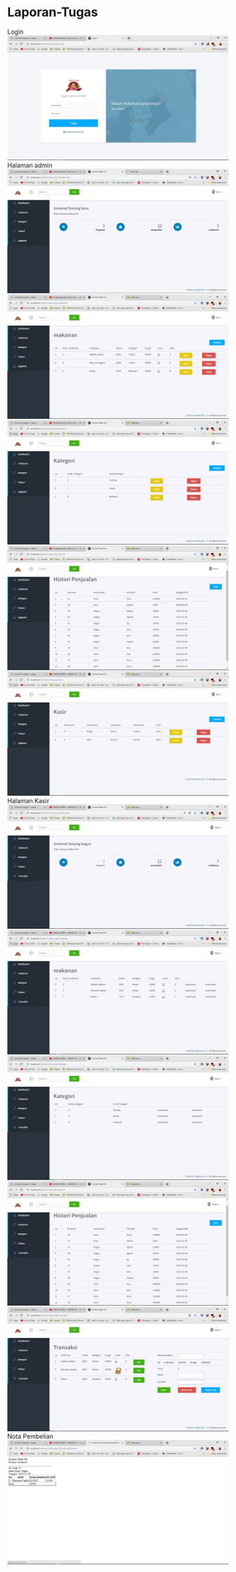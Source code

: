 # Laporan-Tugas
Login
![alt text](https://github.com/Maulanapranasutra/Laporan-Tugas/blob/master/login.JPG)
Halaman admin
![alt text](https://github.com/Maulanapranasutra/Laporan-Tugas/blob/master/admin1.JPG)
![alt text](https://github.com/Maulanapranasutra/Laporan-Tugas/blob/master/admin2.JPG)
![alt text](https://github.com/Maulanapranasutra/Laporan-Tugas/blob/master/admin3.JPG)
![alt text](https://github.com/Maulanapranasutra/Laporan-Tugas/blob/master/admin4.JPG)
![alt text](https://github.com/Maulanapranasutra/Laporan-Tugas/blob/master/admin5.JPG)
Halaman Kasir
![alt text](https://github.com/Maulanapranasutra/Laporan-Tugas/blob/master/kasir1.JPG)
![alt text](https://github.com/Maulanapranasutra/Laporan-Tugas/blob/master/kasir2.JPG)
![alt text](https://github.com/Maulanapranasutra/Laporan-Tugas/blob/master/kasir3.JPG)
![alt text](https://github.com/Maulanapranasutra/Laporan-Tugas/blob/master/kasir4.JPG)
![alt text](https://github.com/Maulanapranasutra/Laporan-Tugas/blob/master/kasir5.JPG)
Nota Pembelian
![alt text](https://github.com/Maulanapranasutra/Laporan-Tugas/blob/master/nota.PNG)
